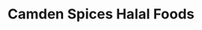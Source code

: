 ---
title: "Camden Spices Halal Foods"
url: /dublin/camden-spices-halal-foods/
shop: Lebensmittel
---